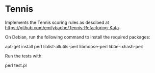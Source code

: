 Tennis
======

Implements the Tennis scoring rules as descibed at
https://github.com/emilybache/Tennis-Refactoring-Kata.

On Debian, run the following command to install the required packages:

apt-get install perl liblist-allutils-perl libmoose-perl libtie-ixhash-perl

Run the tests with:

perl test.pl
